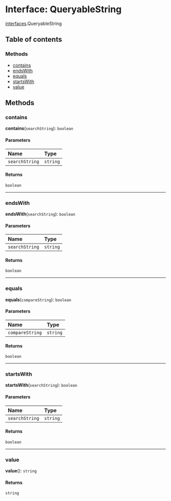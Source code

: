 # Interface: QueryableString

[interfaces](/auto-docs/editor/modules/interfaces.md).QueryableString

## Table of contents

### Methods

* [contains](/auto-docs/editor/interfaces/interfaces.QueryableString.md#contains)
* [endsWith](/auto-docs/editor/interfaces/interfaces.QueryableString.md#endswith)
* [equals](/auto-docs/editor/interfaces/interfaces.QueryableString.md#equals)
* [startsWith](/auto-docs/editor/interfaces/interfaces.QueryableString.md#startswith)
* [value](/auto-docs/editor/interfaces/interfaces.QueryableString.md#value)

## Methods

### contains

**contains**(`searchString`): `boolean`

#### Parameters

| Name | Type |
| :------ | :------ |
| `searchString` | `string` |

#### Returns

`boolean`

***

### endsWith

**endsWith**(`searchString`): `boolean`

#### Parameters

| Name | Type |
| :------ | :------ |
| `searchString` | `string` |

#### Returns

`boolean`

***

### equals

**equals**(`compareString`): `boolean`

#### Parameters

| Name | Type |
| :------ | :------ |
| `compareString` | `string` |

#### Returns

`boolean`

***

### startsWith

**startsWith**(`searchString`): `boolean`

#### Parameters

| Name | Type |
| :------ | :------ |
| `searchString` | `string` |

#### Returns

`boolean`

***

### value

**value**(): `string`

#### Returns

`string`
